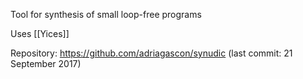 Tool for synthesis of small loop-free programs

Uses [[Yices]]

Repository: https://github.com/adriagascon/synudic (last commit: 21 September 2017)


